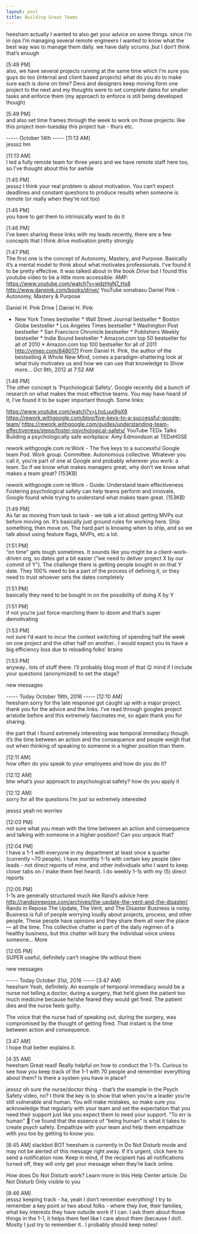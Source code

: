 ```yaml
---
layout: post
title: Building Great Teams
---
```


heesham actually I wanted to also get your advice on some things. since i’m in ops I’m managing several remote engineers I wanted to know what the best way was to manage them daily. we have daily scrums ,but I don’t think that’s enough

[5:49 PM]  
also, we have several projects running at the same time which I’m sure you guys do too (internal and client based projects) what do you do to make sure each is done on time? Devs and designers keep moving form one project to the next and my thoughts were to set complete dates for smaller tasks and enforce them (my approach to enforce is still being developed though)

[5:49 PM]  
and also set time frames through the week to work on those projects: like this project mon-tuesday this project tue - thurs etc.


----- October 14th -----
[11:13 AM]  
jesssz hm

[11:13 AM]  
I led a fully remote team for three years and we have remote staff here too, so I’ve thought about this for awhile

[1:45 PM]  
jesssz I think your real problem is about motivation. You can’t expect deadlines and constant questions to produce results when someone is remote (or really when they’re not too)

[1:45 PM]  
you have to get them to intrinsically want to do it

[1:46 PM]  
I’ve been sharing these links with my leads recently, there are a few concepts that I think drive motivation pretty strongly

[1:47 PM]  
The first one is the concept of Autonomy, Mastery, and Purpose. Basically it’s a mental model to think about what motivates professionals. I’ve found it to be pretty effective. It was talked about in the book _Drive_ but I found this youtube video to be a little more accessible: 
AMP:
https://www.youtube.com/watch?v=wdzHgN7_Hs8
http://www.danpink.com/books/drive/
 YouTube sonabasu
Daniel Pink - Autonomy, Mastery & Purpose 
 
  Daniel  H. Pink
Drive | Daniel  H. Pink
* New York Times bestseller * Wall Street Journal bestseller * Boston Globe bestseller * Los Angeles Times bestseller * Washington Post bestseller * San Francisco Chronicle bestseller * Publishers Weekly bestseller * Indie Bound bestseller * Amazon.com top 50 bestseller for all of 2010 * Amazon.com top 100 bestseller for all of 2011   http://vimeo.com/8480171 From Daniel H. Pink, the author of the bestselling A Whole New Mind, comes a paradigm-shattering look at what truly motivates us and how we can use that knowledge to Show more... 
Oct 9th, 2012 at 7:52 AM
 
 

[1:48 PM]  
The other concept is 'Psychological Safety’. Google recently did a bunch of research on what makes the most effective teams. You may have heard of it, I’ve found it to be super important though. Some links:

https://www.youtube.com/watch?v=LhoLuui9gX8
https://rework.withgoogle.com/blog/five-keys-to-a-successful-google-team/
https://rework.withgoogle.com/guides/understanding-team-effectiveness/steps/foster-psychological-safety/
 YouTube TEDx Talks
Building a psychologically safe workplace: Amy Edmondson at TEDxHGSE 
 
  rework.withgoogle.com
re:Work - The five keys to a successful Google team
Pod. Work group. Committee. Autonomous collective. Whatever you call it, you’re part of one at Google and probably wherever you work: a team. So if we know what makes managers great, why don’t we know what makes a team great? (153KB)

  rework.withgoogle.com
re:Work -  Guide: Understand team effectiveness
Fostering psychological safety can help teams perform and innovate, Google found while trying to understand what makes team great. (153KB)


[1:49 PM]  
As far as moving from task to task - we talk a lot about getting MVPs out before moving on. It’s basically just ground rules for working here. Ship something, then move on. The hard part is knowing when to ship, and so we talk about using feature flags, MVPs, etc a lot.

[1:51 PM]  
“on time” gets tough sometimes. It sounds like you might be a client-work-driven org, so dates get a bit easier (”we need to deliver project X by our commit of Y”). The challenge there is getting people bought in on that Y date. They 100% need to be a part of the process of defining it, or they need to trust whoever sets the dates completely

[1:51 PM]  
basically they need to be bought in on the possibility of doing X by Y

[1:51 PM]  
if not you’re just force-marching them to doom and that’s super demotivating

[1:53 PM]  
not sure I’d want to incur the context switching of spending half the week on one project and the other half on another.. I would expect you to have a big efficiency loss due to reloading folks’ brains

[1:53 PM]  
anyway.. lots of stuff there. I’ll probably blog most of that :wink: mind if I include your questions (anonymized) to set the stage?

new messages

----- Today October 19th, 2016 -----
[12:10 AM]  
heesham sorry for the late response got caught up with a major project. thank you for the advice and the links. I’ve read through googles project aristotle before and this extremely fascinates me, so again thank you for sharing.

the part that i found extremely interesting was temporal immediacy though. it’s the time between an action and the consequence and people weigh that out when thinking of speaking to someone in a higher position than them.

[12:11 AM]  
how often do you speak to your employees and how do you do it?

[12:12 AM]  
btw what’s your approach to psychological safety? how do you apply it

[12:12 AM]  
sorry for all the questions I’m just so extremely interested


jesssz yeah no worries

[12:03 PM]  
not sure what you mean with the time between an action and consequence and talking with someone in a higher position? Can you unpack that?

[12:04 PM]  
I have a 1-1 with everyone in my department at least once a quarter (currently ~70 people). I have monthly 1-1s with certain key people (dev leads - not direct reports of mine, and other individuals who I want to keep closer tabs on / make them feel heard). I do weekly 1-1s with my (5) direct reports

[12:05 PM]  
1-1s are generally structured much like Rand’s advice here: http://randsinrepose.com/archives/the-update-the-vent-and-the-disaster/
 Rands in Repose
The Update, The Vent, and The Disaster
Business is noisy. Business is full of people worrying loudly about projects, process, and other people. These people have opinions and they share them all over the place — all the time. This collective chatter is part of the daily regimen of a healthy business, but this chatter will bury the individual voice unless someone… More 

[12:05 PM]  
SUPER useful, definitely can’t imagine life without them

new messages

----- Today October 31st, 2016 -----
[3:47 AM]  
heesham Yeah, definitely. An example of temporal immediacy would be a nurse not telling a doctor, during a surgery, that he’d given the patient too much medicine because he/she feared they would get fired. The patient dies and the nurse feels guilty.

The voice that the nurse had of speaking out, during the surgery, was compromised by the thought of getting fired. That instant is the time between action and consequence.

[3:47 AM]  
I hope that better explains it.

[4:35 AM]  
heesham Great read! Really helpful on how to conduct the 1-1’s. Curious to see how you keep track of the 1-1 with 70 people and remember everything about them? Is there a system you have in place?


jesssz oh sure the nurse/doctor thing - that’s the example in the Psych Safety video, no? I think the key is to show that when you’re a leader you’re still vulnerable and human. You will make mistakes, so make sure you acknowledge that regularly with your team and set the expectation that you need their support just like you expect them to need your support. "To err is human" :slightly_smiling_face:
I’ve found that the essence of “being human” is what it takes to create psych safety. Empathize with your team and help them empathize with you too by getting to know you.

[8:45 AM]
slackbot BOT heesham is currently in Do Not Disturb mode and may not be alerted of this message right away. If it’s urgent, click here to send a notification now. Keep in mind, if the recipient has all notifications turned off, they will only get your message when they’re back online.

How does Do Not Disturb work? Learn more in this Help Center article: Do Not Disturb
Only visible to you

[8:46 AM]  
jesssz keeping track - ha, yeah I don’t remember everything! I try to remember a key point or two about folks - where they live, their families, what key interests they have outside work if I can. I ask them about those things in the 1-1, it helps them feel like I care about them (because I do!). Mostly I just try to remember it.. I probably should keep notes!
